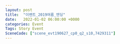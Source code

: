 ```yaml
---
layout: post
title:  "이벤트_2019여름_엔딩"
date:   2022-01-02 06:00:00 +0000
categories: Event
Tags: Story Event
SceneCode: ["scene_evt190627_cp0_q2_s10,7429311"]
---
```

